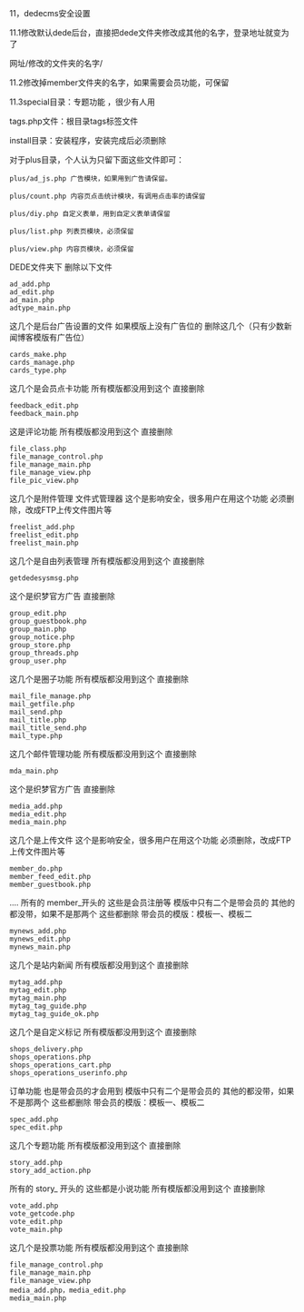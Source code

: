 11，dedecms安全设置

11.1修改默认dede后台，直接把dede文件夹修改成其他的名字，登录地址就变为了

网址/修改的文件夹的名字/

11.2修改掉member文件夹的名字，如果需要会员功能，可保留

11.3special目录：专题功能 ，很少有人用

tags.php文件：根目录tags标签文件

install目录：安装程序，安装完成后必须删除

对于plus目录，个人认为只留下面这些文件即可：
```
plus/ad_js.php 广告模块，如果用到广告请保留。

plus/count.php 内容页点击统计模块，有调用点击率的请保留

plus/diy.php 自定义表单，用到自定义表单请保留

plus/list.php 列表页模块，必须保留

plus/view.php 内容页模块，必须保留
```
DEDE文件夹下 删除以下文件
```
ad_add.php
ad_edit.php
ad_main.php
adtype_main.php
```
这几个是后台广告设置的文件 如果模版上没有广告位的 删除这几个（只有少数新闻博客模版有广告位） 
```
cards_make.php
cards_manage.php
cards_type.php
```
这几个是会员点卡功能  所有模版都没用到这个  直接删除

```
feedback_edit.php
feedback_main.php
```
这是评论功能  所有模版都没用到这个  直接删除


```
file_class.php
file_manage_control.php
file_manage_main.php
file_manage_view.php
file_pic_view.php
```
这几个是附件管理 文件式管理器 这个是影响安全，很多用户在用这个功能 必须删除，改成FTP上传文件图片等
```
freelist_add.php
freelist_edit.php
freelist_main.php
```
这几个是自由列表管理  所有模版都没用到这个  直接删除


```
getdedesysmsg.php
```
这个是织梦官方广告   直接删除

```
group_edit.php
group_guestbook.php
group_main.php
group_notice.php
group_store.php
group_threads.php
group_user.php
```
这几个是圈子功能  所有模版都没用到这个  直接删除


```
mail_file_manage.php
mail_getfile.php
mail_send.php
mail_title.php
mail_title_send.php
mail_type.php
```
这几个邮件管理功能  所有模版都没用到这个  直接删除


```
mda_main.php
```
这个是织梦官方广告   直接删除

```
media_add.php
media_edit.php
media_main.php
```
这几个是上传文件 这个是影响安全，很多用户在用这个功能 必须删除，改成FTP上传文件图片等


```
member_do.php
member_feed_edit.php
member_guestbook.php 
```
....
所有的 member_开头的  这些是会员注册等  模版中只有二个是带会员的  其他的都没带，如果不是那两个  这些都删除  带会员的模版：模板一、模板二

```
mynews_add.php
mynews_edit.php
mynews_main.php
```
这几个是站内新闻 所有模版都没用到这个  直接删除


```
mytag_add.php
mytag_edit.php
mytag_main.php
mytag_tag_guide.php
mytag_tag_guide_ok.php
```
这几个是自定义标记 所有模版都没用到这个  直接删除


```
shops_delivery.php
shops_operations.php
shops_operations_cart.php
shops_operations_userinfo.php
```
订单功能  也是带会员的才会用到  模版中只有二个是带会员的  其他的都没带，如果不是那两个  这些都删除  带会员的模版：模板一、模板二


```
spec_add.php
spec_edit.php
```
这几个专题功能 所有模版都没用到这个  直接删除


```
story_add.php
story_add_action.php
```
所有的 story_ 开头的  这些都是小说功能  所有模版都没用到这个  直接删除


```
vote_add.php
vote_getcode.php
vote_edit.php
vote_main.php
```
这几个是投票功能  所有模版都没用到这个  直接删除
```
file_manage_control.php
file_manage_main.php
file_manage_view.php
media_add.php，media_edit.php
media_main.php
```

